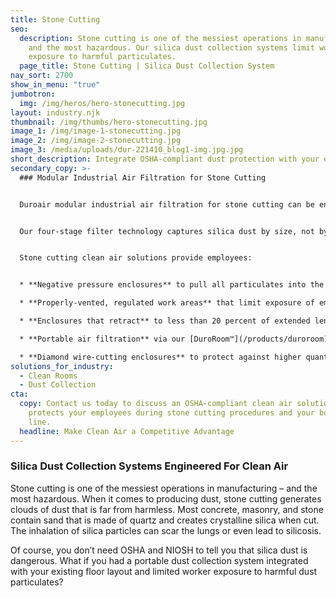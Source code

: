 ```yaml
---
title: Stone Cutting
seo:
  description: Stone cutting is one of the messiest operations in manufacturing –
    and the most hazardous. Our silica dust collection systems limit worker
    exposure to harmful particulates.
  page_title: Stone Cutting | Silica Dust Collection System
nav_sort: 2700
show_in_menu: "true"
jumbotron:
  img: /img/heros/hero-stonecutting.jpg
layout: industry.njk
thumbnail: /img/thumbs/hero-stonecutting.jpg
image_1: /img/image-1-stonecutting.jpg
image_2: /img/image-2-stonecutting.jpg
image_3: /media/uploads/dur-221410_blog1-img.jpg.jpg
short_description: Integrate OSHA-compliant dust protection with your existing layout.
secondary_copy: >-
  ### Modular Industrial Air Filtration for Stone Cutting


  Duroair modular industrial air filtration for stone cutting can be engineered with an enclosure that retracts to 20 percent of its length for easy material handling. 


  Our four-stage filter technology captures silica dust by size, not by weight. Each dust collection system captures 100 percent of dust particles to 1 micron and 95 percent of dust particles to 0.4 micron, exceeding OSHA’s 25 μg/m3 requirement. 


  Stone cutting clean air solutions provide employees:


  * **Negative pressure enclosures** to pull all particulates into the filters, enabling employees to safely see the project they are working on and greatly increasing productivity

  * **Properly-vented, regulated work areas** that limit exposure of employees to respirable silica 

  * **Enclosures that retract** to less than 20 percent of extended length, allowing for easy material handling and access to overhead cranes.

  * **Portable air filtration** via our [DuroRoom™](/products/duroroom) and [DuroDust™](/products/durodust) that can be moved anywhere in a shop space – with only power needed 

  * **Diamond wire-cutting enclosures** to protect against higher quantities of dust for harder varieties of stone
solutions_for_industry:
  - Clean Rooms
  - Dust Collection
cta:
  copy: Contact us today to discuss an OSHA-compliant clean air solution that
    protects your employees during stone cutting procedures and your bottom
    line.
  headline: Make Clean Air a Competitive Advantage
---
```

### **Silica Dust Collection Systems Engineered For Clean Air**

Stone cutting is one of the messiest operations in manufacturing – and the most hazardous. When it comes to producing dust, stone cutting generates clouds of dust that is far from harmless. Most concrete, masonry, and stone contain sand that is made of quartz and creates crystalline silica when cut. The inhalation of silica particles can scar the lungs or even lead to silicosis.

Of course, you don’t need OSHA and NIOSH to tell you that silica dust is dangerous. What if you had a portable dust collection system integrated with your existing floor layout and limited worker exposure to harmful dust particulates?
